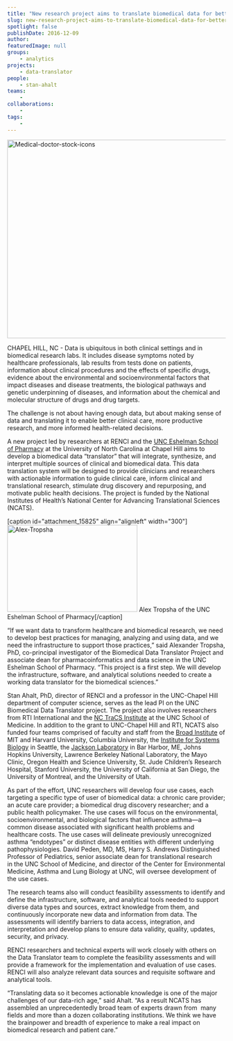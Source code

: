 ```yaml
---
title: "New research project aims to translate biomedical data for better healthcare, research, and policy-making"
slug: new-research-project-aims-to-translate-biomedical-data-for-better-healthcare-research-and-policy-making
spotlight: false
publishDate: 2016-12-09
author: 
featuredImage: null
groups:
    - analytics
projects:
    - data-translator
people:
    - stan-ahalt
teams: 
    - 
collaborations:
    - 
tags:
    - 
---
```

<a href="http://renci.org/wp-content/uploads/2016/12/Medical-doctor-stock-icons.jpg"><img class="aligncenter wp-image-15823 size-large" src="http://renci.org/wp-content/uploads/2016/12/Medical-doctor-stock-icons-1024x731.jpg" alt="Medical-doctor-stock-icons" width="640" height="457" /></a>

CHAPEL HILL, NC - Data is ubiquitous in both clinical settings and in biomedical research labs. It includes disease symptoms noted by healthcare professionals, lab results from tests done on patients, information about clinical procedures and the effects of specific drugs, evidence about the environmental and socioenvironmental factors that impact diseases and disease treatments, the biological pathways and genetic underpinning of diseases, and information about the chemical and molecular structure of drugs and drug targets. <!--more-->

The challenge is not about having enough data, but about making sense of data and translating it to enable better clinical care, more productive research, and more informed health-related decisions.

A new project led by researchers at RENCI and the <a href="https://pharmacy.unc.edu/">UNC Eshelman School of Pharmacy</a> at the University of North Carolina at Chapel Hill aims to develop a biomedical data “translator” that will integrate, synthesize, and interpret multiple sources of clinical and biomedical data. This data translation system will be designed to provide clinicians and researchers with actionable information to guide clinical care, inform clinical and translational research, stimulate drug discovery and repurposing, and motivate public health decisions. The project is funded by the National Institutes of Health’s National Center for Advancing Translational Sciences (NCATS).

[caption id="attachment_15825" align="alignleft" width="300"]<a href="http://renci.org/wp-content/uploads/2016/12/Alex-Tropsha.jpg"><img class="wp-image-15825 size-medium" src="http://renci.org/wp-content/uploads/2016/12/Alex-Tropsha-300x200.jpg" alt="Alex-Tropsha" width="300" height="200" /></a> Alex Tropsha of the UNC Eshelman School of Pharmacy[/caption]

“If we want data to transform healthcare and biomedical research, we need to develop best practices for managing, analyzing and using data, and we need the infrastructure to support those practices,” said Alexander Tropsha, PhD, co-principal investigator of the Biomedical Data Translator Project and associate dean for pharmacoinformatics and data science in the UNC Eshelman School of Pharmacy. “This project is a first step. We will develop the infrastructure, software, and analytical solutions needed to create a working data translator for the biomedical sciences.”

Stan Ahalt, PhD, director of RENCI and a professor in the UNC-Chapel Hill department of computer science, serves as the lead PI on the UNC Biomedical Data Translator project. The project also involves researchers from RTI International and the <a href="https://tracs.unc.edu/">NC TraCS Institute</a> at the UNC School of Medicine. In addition to the grant to UNC-Chapel Hill and RTI, NCATS also funded four teams comprised of faculty and staff from the <a href="https://www.broadinstitute.org/">Broad Institute</a> of MIT and Harvard University, Columbia University, the <a href="https://www.systemsbiology.org/">Institute for Systems Biology</a> in Seattle, the <a href="https://www.jax.org/">Jackson Laboratory</a> in Bar Harbor, ME, Johns Hopkins University, Lawrence Berkeley National Laboratory, the Mayo Clinic, Oregon Health and Science University, St. Jude Children’s Research Hospital, Stanford University, the University of California at San Diego, the University of Montreal, and the University of Utah.

As part of the effort, UNC researchers will develop four use cases, each targeting a specific type of user of biomedical data: a chronic care provider; an acute care provider; a biomedical drug discovery researcher; and a public health policymaker. The use cases will focus on the environmental, socioenvironmental, and biological factors that influence asthma—a common disease associated with significant health problems and healthcare costs. The use cases will delineate previously unrecognized asthma “endotypes” or distinct disease entities with different underlying pathophysiologies. David Peden, MD, MS, Harry S. Andrews Distinguished Professor of Pediatrics, s<span class="s1">enior associate dean for translational research in the UNC School of Medicine, </span>and director of the Center for Environmental Medicine, Asthma and Lung Biology at UNC, will oversee development of the use cases.

The research teams also will conduct feasibility assessments to identify and define the infrastructure, software, and analytical tools needed to support diverse data types and sources, extract knowledge from them, and continuously incorporate new data and information from data. The assessments will identify barriers to data access, integration, and interpretation and develop plans to ensure data validity, quality, updates, security, and privacy.

RENCI researchers and technical experts will work closely with others on the Data Translator team to complete the feasibility assessments and will provide a framework for the implementation and evaluation of use cases. RENCI will also analyze relevant data sources and requisite software and analytical tools.

“Translating data so it becomes actionable knowledge is one of the major challenges of our data-rich age,” said Ahalt. “As a result NCATS has assembled an unprecedentedly broad team of experts drawn from  many fields and more than a dozen collaborating institutions. We think we have the brainpower and breadth of experience to make a real impact on biomedical research and patient care.”
